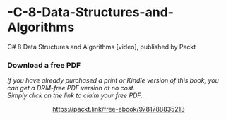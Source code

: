 # -C-8-Data-Structures-and-Algorithms
C# 8 Data Structures and Algorithms [video], published by Packt
### Download a free PDF

 <i>If you have already purchased a print or Kindle version of this book, you can get a DRM-free PDF version at no cost.<br>Simply click on the link to claim your free PDF.</i>
<p align="center"> <a href="https://packt.link/free-ebook/9781788835213">https://packt.link/free-ebook/9781788835213 </a> </p>